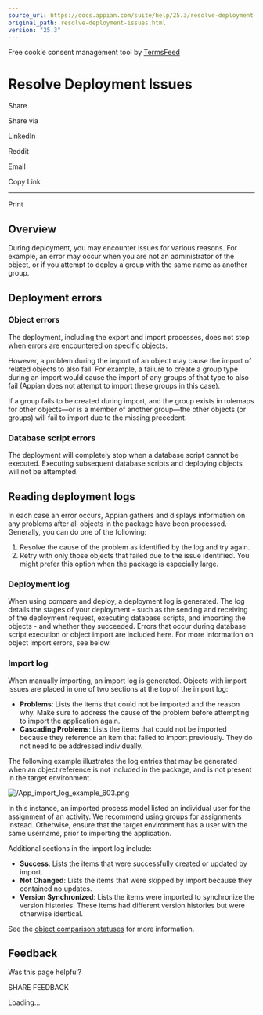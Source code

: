 ```yaml
---
source_url: https://docs.appian.com/suite/help/25.3/resolve-deployment-issues.html
original_path: resolve-deployment-issues.html
version: "25.3"
---
```


Free cookie consent management tool by [TermsFeed](https://www.termsfeed.com/)

# Resolve Deployment Issues

Share

Share via

LinkedIn

Reddit

Email

Copy Link

* * *

Print

## Overview

During deployment, you may encounter issues for various reasons. For example, an error may occur when you are not an administrator of the object, or if you attempt to deploy a group with the same name as another group.

## Deployment errors

### Object errors

The deployment, including the export and import processes, does not stop when errors are encountered on specific objects.

However, a problem during the import of an object may cause the import of related objects to also fail. For example, a failure to create a group type during an import would cause the import of any groups of that type to also fail (Appian does not attempt to import these groups in this case).

If a group fails to be created during import, and the group exists in rolemaps for other objects—or is a member of another group—the other objects (or groups) will fail to import due to the missing precedent.

### Database script errors

The deployment will completely stop when a database script cannot be executed. Executing subsequent database scripts and deploying objects will not be attempted.

## Reading deployment logs

In each case an error occurs, Appian gathers and displays information on any problems after all objects in the package have been processed. Generally, you can do one of the following:

1.  Resolve the cause of the problem as identified by the log and try again.
2.  Retry with only those objects that failed due to the issue identified. You might prefer this option when the package is especially large.

### Deployment log

When using compare and deploy, a deployment log is generated. The log details the stages of your deployment - such as the sending and receiving of the deployment request, executing database scripts, and importing the objects - and whether they succeeded. Errors that occur during database script execution or object import are included here. For more information on object import errors, see below.

### Import log

When manually importing, an import log is generated. Objects with import issues are placed in one of two sections at the top of the import log:

-   **Problems**: Lists the items that could not be imported and the reason why. Make sure to address the cause of the problem before attempting to import the application again.
-   **Cascading Problems**: Lists the items that could not be imported because they reference an item that failed to import previously. They do not need to be addressed individually.

The following example illustrates the log entries that may be generated when an object reference is not included in the package, and is not present in the target environment.

![/App_import_log_example_603.png](images/App_import_log_example_603.png)

In this instance, an imported process model listed an individual user for the assignment of an activity. We recommend using groups for assignments instead. Otherwise, ensure that the target environment has a user with the same username, prior to importing the application.

Additional sections in the import log include:

-   **Success**: Lists the items that were successfully created or updated by import.
-   **Not Changed**: Lists the items that were skipped by import because they contained no updates.
-   **Version Synchronized**: Lists the items were imported to synchronize the version histories. These items had different version histories but were otherwise identical.

See the [object comparison statuses](compare-deployment-packages.html#object-comparison-statuses) for more information.

## Feedback

Was this page helpful?

SHARE FEEDBACK

Loading...